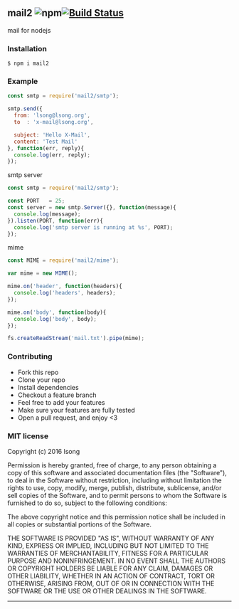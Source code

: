 ## mail2 ![npm](https://badge.fury.io/js/x-mail.png)[![Build Status](https://travis-ci.org/song940/node-mail.svg?branch=master)](https://travis-ci.org/song940/node-mail)

mail for nodejs

### Installation

````
$ npm i mail2
````

### Example

````javascript
const smtp = require('mail2/smtp');

smtp.send({
  from: 'lsong@lsong.org',
  to  : 'x-mail@lsong.org',

  subject: 'Hello X-Mail',
  content: 'Test Mail'
}, function(err, reply){
  console.log(err, reply);
});
````
smtp server

```js
const smtp = require('mail2/smtp');

const PORT   = 25;
const server = new smtp.Server({}, function(message){
  console.log(message);
}).listen(PORT, function(err){
  console.log('smtp server is running at %s', PORT);
});
```

mime

```js
const MIME = require('mail2/mime');

var mime = new MIME();

mime.on('header', function(headers){
  console.log('headers', headers);
});

mime.on('body', function(body){
  console.log('body', body);
});

fs.createReadStream('mail.txt').pipe(mime);

```

### Contributing
- Fork this repo
- Clone your repo
- Install dependencies
- Checkout a feature branch
- Feel free to add your features
- Make sure your features are fully tested
- Open a pull request, and enjoy <3

### MIT license
Copyright (c) 2016 lsong

Permission is hereby granted, free of charge, to any person obtaining a copy
of this software and associated documentation files (the &quot;Software&quot;), to deal
in the Software without restriction, including without limitation the rights
to use, copy, modify, merge, publish, distribute, sublicense, and/or sell
copies of the Software, and to permit persons to whom the Software is
furnished to do so, subject to the following conditions:

The above copyright notice and this permission notice shall be included in
all copies or substantial portions of the Software.

THE SOFTWARE IS PROVIDED &quot;AS IS&quot;, WITHOUT WARRANTY OF ANY KIND, EXPRESS OR
IMPLIED, INCLUDING BUT NOT LIMITED TO THE WARRANTIES OF MERCHANTABILITY,
FITNESS FOR A PARTICULAR PURPOSE AND NONINFRINGEMENT. IN NO EVENT SHALL THE
AUTHORS OR COPYRIGHT HOLDERS BE LIABLE FOR ANY CLAIM, DAMAGES OR OTHER
LIABILITY, WHETHER IN AN ACTION OF CONTRACT, TORT OR OTHERWISE, ARISING FROM,
OUT OF OR IN CONNECTION WITH THE SOFTWARE OR THE USE OR OTHER DEALINGS IN
THE SOFTWARE.

---
